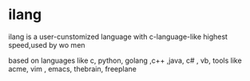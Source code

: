 # ilang
ilang is a user-cunstomized language with c-language-like highest speed,used  by  wo   men

based  on  languages like  c, python, golang ,c++ ,java, c# , vb,  tools like acme, vim , emacs,  thebrain, freeplane
